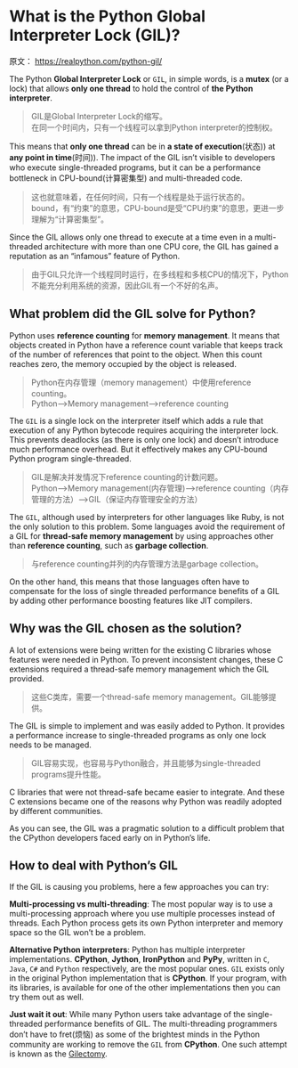 # What is the Python Global Interpreter Lock (GIL)?

原文： https://realpython.com/python-gil/

The Python **Global Interpreter Lock** or `GIL`, in simple words, is a **mutex** (or a lock) that allows **only one thread** to hold the control of **the Python interpreter**.

> GIL是Global Interpreter Lock的缩写。  
> 在同一个时间内，只有一个线程可以拿到Python interpreter的控制权。

This means that **only one thread** can be in **a state of execution**(状态)) at **any point in time**(时间)). The impact of the GIL isn’t visible to developers who execute single-threaded programs, but it can be a performance bottleneck in CPU-bound(计算密集型) and multi-threaded code.

> 这也就意味着，在任何时间，只有一个线程是处于运行状态的。  
> bound，有“约束”的意思，CPU-bound是受“CPU约束”的意思，更进一步理解为“计算密集型”。

Since the GIL allows only one thread to execute at a time even in a multi-threaded architecture with more than one CPU core, the GIL has gained a reputation as an “infamous” feature of Python.

> 由于GIL只允许一个线程同时运行，在多线程和多核CPU的情况下，Python不能充分利用系统的资源，因此GIL有一个不好的名声。  

## What problem did the GIL solve for Python?

Python uses **reference counting** for **memory management**. It means that objects created in Python have a reference count variable that keeps track of the number of references that point to the object. When this count reaches zero, the memory occupied by the object is released.

> Python在内存管理（memory management）中使用reference counting。  
> Python-->Memory management-->reference counting

The `GIL` is a single lock on the interpreter itself which adds a rule that execution of any Python bytecode requires acquiring the interpreter lock. This prevents deadlocks (as there is only one lock) and doesn’t introduce much performance overhead. But it effectively makes any CPU-bound Python program single-threaded.

> GIL是解决并发情况下reference counting的计数问题。  
> Python-->Memory management(内存管理)-->reference counting（内存管理的方法）-->GIL（保证内存管理安全的方法）


The `GIL`, although used by interpreters for other languages like Ruby, is not the only solution to this problem. Some languages avoid the requirement of a GIL for **thread-safe memory management** by using approaches other than **reference counting**, such as **garbage collection**.

> 与reference counting并列的内存管理方法是garbage collection。

On the other hand, this means that those languages often have to compensate for the loss of single threaded performance benefits of a GIL by adding other performance boosting features like JIT compilers.


## Why was the GIL chosen as the solution?

A lot of extensions were being written for the existing C libraries whose features were needed in Python. To prevent inconsistent changes, these C extensions required a thread-safe memory management which the GIL provided.

> 这些C类库，需要一个thread-safe memory management。GIL能够提供。

The GIL is simple to implement and was easily added to Python. It provides a performance increase to single-threaded programs as only one lock needs to be managed.

> GIL容易实现，也容易与Python融合，并且能够为single-threaded programs提升性能。

C libraries that were not thread-safe became easier to integrate. And these C extensions became one of the reasons why Python was readily adopted by different communities.

As you can see, the GIL was a pragmatic solution to a difficult problem that the CPython developers faced early on in Python’s life.

## How to deal with Python’s GIL

If the GIL is causing you problems, here a few approaches you can try:

**Multi-processing vs multi-threading**: The most popular way is to use a multi-processing approach where you use multiple processes instead of threads. Each Python process gets its own Python interpreter and memory space so the GIL won’t be a problem.

**Alternative Python interpreters**: Python has multiple interpreter implementations. **CPython**, **Jython**, **IronPython** and **PyPy**, written in `C`, `Java`, `C#` and `Python` respectively, are the most popular ones. `GIL` exists only in the original Python implementation that is **CPython**. If your program, with its libraries, is available for one of the other implementations then you can try them out as well.

**Just wait it out**: While many Python users take advantage of the single-threaded performance benefits of GIL. The multi-threading programmers don’t have to fret(烦恼) as some of the brightest minds in the Python community are working to remove the `GIL` from **CPython**. One such attempt is known as the [Gilectomy](https://github.com/larryhastings/gilectomy).

